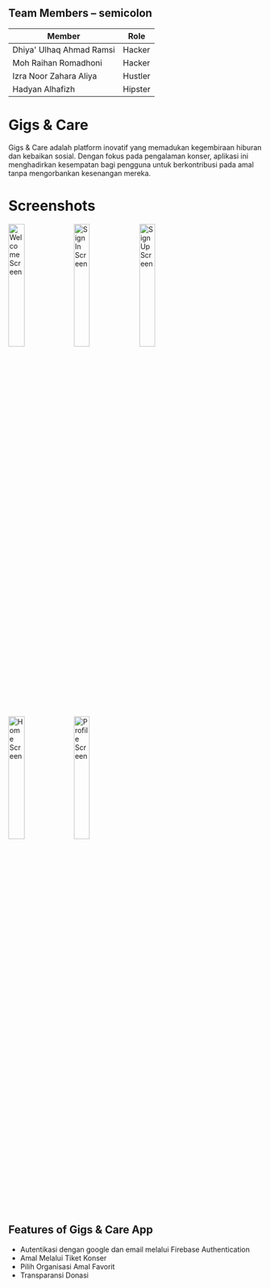 ## Team Members – semicolon
| Member    | Role    |
|------------|------------|
| Dhiya' Ulhaq Ahmad Ramsi   | Hacker      | 
| Moh Raihan Romadhoni    | Hacker     |
| Izra Noor Zahara Aliya    | Hustler     |
| Hadyan Alhafizh    | Hipster    |

# Gigs & Care
Gigs & Care adalah platform inovatif yang memadukan kegembiraan hiburan dan kebaikan sosial. Dengan fokus pada pengalaman konser, aplikasi ini menghadirkan kesempatan bagi pengguna untuk berkontribusi pada amal tanpa mengorbankan kesenangan mereka.

# Screenshots
<img src="https://i.imgur.com/ZOlt8Rd.jpeg" width="25%" height="25%" alt="Welcome Screen"/> <img src="https://i.imgur.com/5IzqpfH.jpeg" width="25%" height="25%" alt="Sign In Screen"/> <img src="https://i.imgur.com/Al1HPEw.jpeg" width="25%" height="25%" alt="Sign Up Screen"/> <img src="https://i.imgur.com/pPoS0BY.jpeg" width="25%" height="25%" alt="Home Screen"/> <img src="https://i.imgur.com/cloCVPt.jpeg" width="25%" height="25%" alt="Profile Screen"/>

## Features of Gigs & Care App
- Autentikasi dengan google dan email melalui Firebase Authentication
- Amal Melalui Tiket Konser
- Pilih Organisasi Amal Favorit
- Transparansi Donasi
